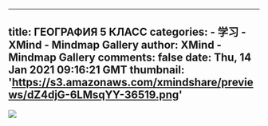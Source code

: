 
---
title: ГЕОГРАФИЯ 5 КЛАСС
categories: 
    - 学习
    - XMind - Mindmap Gallery
author: XMind - Mindmap Gallery
comments: false
date: Thu, 14 Jan 2021 09:16:21 GMT
thumbnail: 'https://s3.amazonaws.com/xmindshare/previews/dZ4djG-6LMsqYY-36519.png'
---

<div>   
<img src="https://s3.amazonaws.com/xmindshare/previews/dZ4djG-6LMsqYY-36519.png" referrerpolicy="no-referrer">  
</div>
            